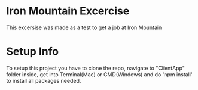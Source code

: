 # Iron Mountain Excercise

This excersise was made as a test to get a job at Iron Mountain

# Setup Info

To setup this project you have to clone the repo, navigate to "ClientApp" folder inside, get into Terminal(Mac) or CMD(Windows) and do 'npm install' to install all packages needed. 
